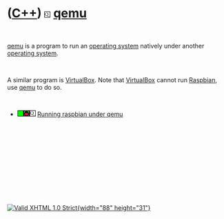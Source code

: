



 

 

 

 

 

([C++](Cpp.htm)) ![qemu](PicQemu.png) [qemu](CppQemu.htm)
=========================================================

 

[qemu](CppQemu.htm) is a program to run an [operating system](CppOs.htm)
natively under another [operating system](CppOs.htm).

 

A similar program is [VirtualBox](CppVirtualBox.htm). Note that
[VirtualBox](CppVirtualBox.htm) cannot run [Raspbian](CppRaspbian.htm),
use [qemu](CppQemu.htm) to do so.

 

-   ![OKAY](PicGreen.png)![Raspbian](PicRaspbian.png)![qemu](PicQemu.png)
    [Running raspbian under qemu](CppRaspbianUnderQemu.htm)

 

 

 

 

 





 

[![Valid XHTML 1.0 Strict](valid-xhtml10.png){width="88"
height="31"}](http://validator.w3.org/check?uri=referer)
